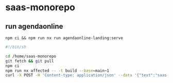 # saas-monorepo

## run agendaonline

`npm ci && npm run nx run agendaonline-landing:serve`

```sh
#!/bin/sh

cd /home/saas-monorepo
git fetch && git pull
npm ci
npm run nx affected -- -t build --base=main~1
curl -X POST -H 'Content-type: application/json' --data '{"text":"saas-monorepo deployed"}' https://hooks.slack.com/services/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
```
